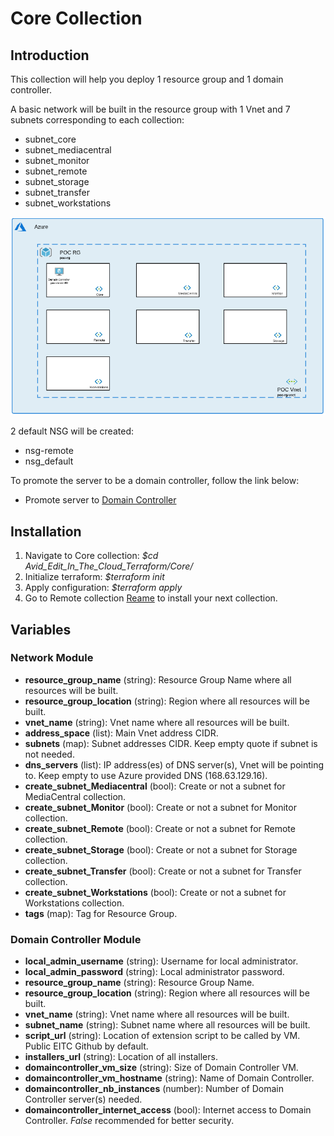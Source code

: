 # Core Collection

## Introduction

This collection will help you deploy 1 resource group and 1 domain controller. 

A basic network will be built in the resource group with 1 Vnet and 7 subnets corresponding to each collection: 

- subnet_core
- subnet_mediacentral
- subnet_monitor
- subnet_remote
- subnet_storage
- subnet_transfer
- subnet_workstations

![current + Next Version](./Network.png)

2 default NSG will be created: 

- nsg-remote
- nsg_default

To promote the server to be a domain controller, follow the link below: 

- Promote server to [Domain Controller](https://computingforgeeks.com/how-to-install-active-directory-domain-services-in-windows-server/)

## Installation 

1. Navigate to Core collection: *$cd Avid_Edit_In_The_Cloud_Terraform/Core/*
1. Initialize terraform: *$terraform init*
1. Apply configuration: *$terraform apply*
1. Go to Remote collection [Reame](https://github.com/avid-technology/VideoEditorialInTheCloud/tree/master/Avid_Edit_In_The_Cloud_Terraform/Remote) to install your next collection. 

## Variables

### Network Module

- **resource_group_name** (string): Resource Group Name where all resources will be built.
- **resource_group_location** (string): Region where all resources will be built. 
- **vnet_name** (string): Vnet name where all resources will be built. 
- **address_space** (list): Main Vnet address CIDR.
- **subnets** (map): Subnet addresses CIDR. Keep empty quote if subnet is not needed. 
- **dns_servers** (list): IP address(es) of DNS server(s), Vnet will be pointing to. Keep empty to use Azure provided DNS (168.63.129.16). 
- **create_subnet_Mediacentral** (bool): Create or not a subnet for MediaCentral collection.
- **create_subnet_Monitor** (bool): Create or not a subnet for Monitor collection.
- **create_subnet_Remote** (bool): Create or not a subnet for Remote collection.
- **create_subnet_Storage** (bool): Create or not a subnet for Storage collection.
- **create_subnet_Transfer** (bool): Create or not a subnet for Transfer collection.
- **create_subnet_Workstations** (bool): Create or not a subnet for Workstations collection.                 
- **tags** (map): Tag for Resource Group. 

### Domain Controller Module

- **local_admin_username** (string): Username for local administrator.              
- **local_admin_password** (string): Local administrator password.             
- **resource_group_name** (string): Resource Group Name.            
- **resource_group_location** (string): Region where all resources will be built.          
- **vnet_name** (string): Vnet name where all resources will be built.                       
- **subnet_name** (string): Subnet name where all resources will be built.                     
- **script_url** (string): Location of extension script to be called by VM. Public EITC Github by default.                   
- **installers_url** (string): Location of all installers.              
- **domaincontroller_vm_size** (string): Size of Domain Controller VM.        
- **domaincontroller_vm_hostname** (string): Name of Domain Controller.    
- **domaincontroller_nb_instances** (number): Number of Domain Controller server(s) needed. 
- **domaincontroller_internet_access** (bool): Internet access to Domain Controller. *False* recommended for better security. 